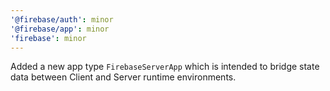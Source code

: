 ```yaml
---
'@firebase/auth': minor
'@firebase/app': minor
'firebase': minor
---
```


Added a new app type `FirebaseServerApp` which is intended to bridge state data between Client and Server runtime environments.
